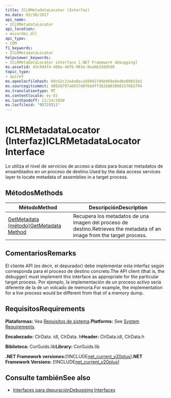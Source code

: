```yaml
---
title: ICLRMetadataLocator (Interfaz)
ms.date: 03/30/2017
api_name:
- ICLRMetadataLocator
api_location:
- mscordbi.dll
api_type:
- COM
f1_keywords:
- ICLRMetadataLocator
helpviewer_keywords:
- ICLRMetadataLocator interface [.NET Framework debugging]
ms.assetid: 43c944f4-406a-4df6-981e-0eabb33dd5d0
topic_type:
- apiref
ms.openlocfilehash: 69c52c13a4a0aca5094274de969ebed6e09651b2
ms.sourcegitcommit: d8020797a6657d0fbbdff362b80300815f682f94
ms.translationtype: MT
ms.contentlocale: es-ES
ms.lasthandoff: 11/24/2020
ms.locfileid: "95723511"
---
```

# <a name="iclrmetadatalocator-interface"></a><span data-ttu-id="77300-102">ICLRMetadataLocator (Interfaz)</span><span class="sxs-lookup"><span data-stu-id="77300-102">ICLRMetadataLocator Interface</span></span>

<span data-ttu-id="77300-103">Lo utiliza el nivel de servicios de acceso a datos para buscar metadatos de ensamblados en un proceso de destino.</span><span class="sxs-lookup"><span data-stu-id="77300-103">Used by the data access services layer to locate metadata of assemblies in a target process.</span></span>  
  
## <a name="methods"></a><span data-ttu-id="77300-104">Métodos</span><span class="sxs-lookup"><span data-stu-id="77300-104">Methods</span></span>  
  
|<span data-ttu-id="77300-105">Método</span><span class="sxs-lookup"><span data-stu-id="77300-105">Method</span></span>|<span data-ttu-id="77300-106">Descripción</span><span class="sxs-lookup"><span data-stu-id="77300-106">Description</span></span>|  
|------------|-----------------|  
|[<span data-ttu-id="77300-107">GetMetadata (método)</span><span class="sxs-lookup"><span data-stu-id="77300-107">GetMetadata Method</span></span>](iclrmetadatalocator-getmetadata-method.md)|<span data-ttu-id="77300-108">Recupera los metadatos de una imagen del proceso de destino.</span><span class="sxs-lookup"><span data-stu-id="77300-108">Retrieves the metadata of an image from the target process.</span></span>|  
  
## <a name="remarks"></a><span data-ttu-id="77300-109">Comentarios</span><span class="sxs-lookup"><span data-stu-id="77300-109">Remarks</span></span>  

 <span data-ttu-id="77300-110">El cliente API (es decir, el depurador) debe implementar esta interfaz según corresponda para el proceso de destino concreto.</span><span class="sxs-lookup"><span data-stu-id="77300-110">The API client (that is, the debugger) must implement this interface as appropriate for the particular target process.</span></span> <span data-ttu-id="77300-111">Por ejemplo, la implementación de un proceso activo sería diferente de la de un volcado de memoria.</span><span class="sxs-lookup"><span data-stu-id="77300-111">For example, the implementation for a live process would be different from that of a memory dump.</span></span>  
  
## <a name="requirements"></a><span data-ttu-id="77300-112">Requisitos</span><span class="sxs-lookup"><span data-stu-id="77300-112">Requirements</span></span>  

 <span data-ttu-id="77300-113">**Plataformas:** Vea [Requisitos de sistema](../../get-started/system-requirements.md).</span><span class="sxs-lookup"><span data-stu-id="77300-113">**Platforms:** See [System Requirements](../../get-started/system-requirements.md).</span></span>  
  
 <span data-ttu-id="77300-114">**Encabezado:** ClrData. idl, ClrData. h</span><span class="sxs-lookup"><span data-stu-id="77300-114">**Header:** ClrData.idl, ClrData.h</span></span>  
  
 <span data-ttu-id="77300-115">**Biblioteca:** CorGuids.lib</span><span class="sxs-lookup"><span data-stu-id="77300-115">**Library:** CorGuids.lib</span></span>  
  
 <span data-ttu-id="77300-116">**.NET Framework versiones:**[!INCLUDE[net_current_v20plus](../../../../includes/net-current-v20plus-md.md)]</span><span class="sxs-lookup"><span data-stu-id="77300-116">**.NET Framework Versions:** [!INCLUDE[net_current_v20plus](../../../../includes/net-current-v20plus-md.md)]</span></span>  
  
## <a name="see-also"></a><span data-ttu-id="77300-117">Consulte también</span><span class="sxs-lookup"><span data-stu-id="77300-117">See also</span></span>

- [<span data-ttu-id="77300-118">Interfaces para depuración</span><span class="sxs-lookup"><span data-stu-id="77300-118">Debugging Interfaces</span></span>](debugging-interfaces.md)
